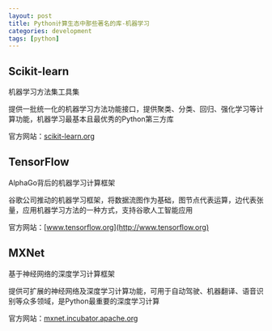 ```yaml
---
layout: post
title: Python计算生态中那些著名的库-机器学习
categories: development
tags: [python]
---
```


## Scikit-learn

机器学习方法集工具集

提供一批统一化的机器学习方法功能接口，提供聚类、分类、回归、强化学习等计算功能，机器学习最基本且最优秀的Python第三方库

官方网站：[scikit-learn.org](http://scikit-learn.org)

## TensorFlow

AlphaGo背后的机器学习计算框架

谷歌公司推动的机器学习框架，将数据流图作为基础，图节点代表运算，边代表张量，应用机器学习方法的一种方式，支持谷歌人工智能应用

官方网站：[www.tensorflow.org](http://www.tensorflow.org)

## MXNet

基于神经网络的深度学习计算框架

提供可扩展的神经网络及深度学习计算功能，可用于自动驾驶、机器翻译、语音识别等众多领域，是Python最重要的深度学习计算

官方网站：[mxnet.incubator.apache.org](http://mxnet.incubator.apache.org)
